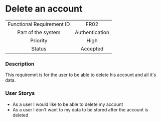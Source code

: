 # Delete an account

|                           |                |
| :-----------------------: | :------------: |
| Functional Requirement ID |      FR02      |
|    Part of the system     | Authentication |
|         Priority          |      High      |
|          Status           |    Accepted    |

### Description

This requiremnt is for the user to be able to delete his account and all it's data.

### User Storys

* As a user I would like to be able to delete my account
* As a user I don't want to my data to be stored after the account is deleted
